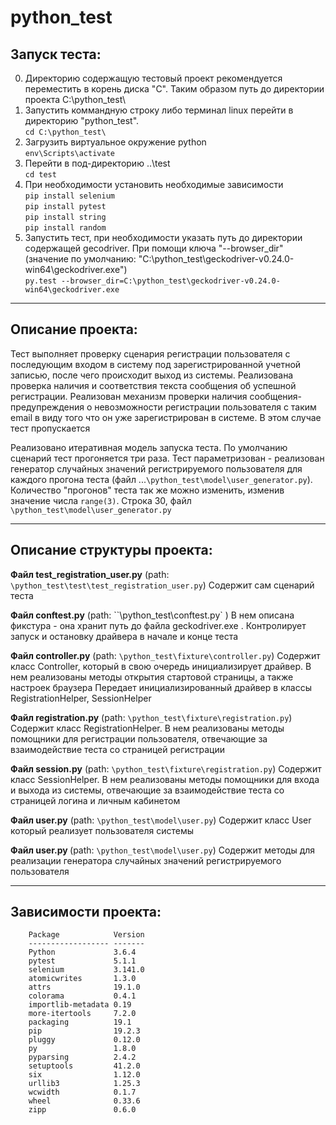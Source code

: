 # python_test

Запуск теста:
------------	
0. Директорию содержащую тестовый проект рекомендуется переместить в корень диска "С". Таким образом путь до директории проекта C:\python_test\
1. Запустить коммандную строку либо терминал linux перейти в директорию "python_test".  
    `cd C:\python_test\`
2. Загрузить виртуальное окружение python  
    `env\Scripts\activate`
3. Перейти в под-директорию ..\test  
    `cd test`
4. При необходимости установить необходимые зависимости  
    `pip install selenium`  
    `pip install pytest`  
    `pip install string`  
    `pip install random`
5. Запустить тест, при необходимости указать путь до директории содержащей gecodriver. При помощи ключа "--browser_dir" (значение по умолчанию: "C:\python_test\geckodriver-v0.24.0-win64\geckodriver.exe")  
    `py.test --browser_dir=C:\python_test\geckodriver-v0.24.0-win64\geckodriver.exe`
***
Описание проекта:
----------------
Тест выполняет проверку сценария регистрации пользователя с последующим входом в систему под зарегистрированной учетной записью, после чего происходит выход из системы. Реализована проверка наличия и соответствия текста сообщения об успешной регистрации. Реализован механизм проверки наличия сообщения-предупреждения о невозможности регистрации пользователя с таким email в виду того что он уже зарегистрирован в системе. В этом случае тест пропускается 

Реализовано итеративная модель запуска теста. По умолчанию сценарий тест прогоняется три раза.
Тест параметризован - реализован генератор случайных значений регистрируемого пользователя для каждого прогона теста (файл ...`\python_test\model\user_generator.py`).
Количество "прогонов" теста так же можно изменить, изменив значение числа `range(3)`. Строка 30, файл `\python_test\model\user_generator.py` 
***   

Описание структуры проекта:
--------------------------
<strong>Файл test_registration_user.py</strong> (path: `\python_test\test\test_registration_user.py`)
Содержит сам сценарий теста

<strong>Файл conftest.py</strong> (path: ``\python_test\conftest.py` )
В нем описана фикстура - она хранит путь до файла geckodriver.exe . Контролирует запуск и остановку драйвера в начале и конце теста 

<strong>Файл controller.py</strong> (path: `\python_test\fixture\controller.py`)
Содержит класс Controller, который в свою очередь инициализирует драйвер. В нем реализованы  методы  открытия стартовой страницы, а также настроек браузера
Передает инициализированный драйвер в классы RegistrationHelper, SessionHelper

<strong>Файл registration.py</strong> (path: `\python_test\fixture\registration.py`)
Содержит класс RegistrationHelper. В нем реализованы методы помощники для регистрации пользователя, отвечающие за взаимодействие теста со страницей регистрации 

<strong>Файл session.py</strong> (path: `\python_test\fixture\registration.py`)
Содержит класс SessionHelper. В нем реализованы методы помощники для входа и выхода из системы, отвечающие за взаимодействие теста со страницей логина и личным кабинетом 

<strong>Файл user.py</strong> (path: `\python_test\model\user.py`)
Содержит класс User который реализует пользователя системы 

<strong> Файл user.py </strong> (path: `\python_test\model\user.py`)
Содержит методы для реализации генератора случайных значений регистрируемого пользователя
***

Зависимости проекта:
------------------

        Package            Version
        ------------------ -------
        Python             3.6.4
        pytest             5.1.1
        selenium           3.141.0
        atomicwrites       1.3.0
        attrs              19.1.0
        colorama           0.4.1
        importlib-metadata 0.19
        more-itertools     7.2.0
        packaging          19.1
        pip                19.2.3
        pluggy             0.12.0
        py                 1.8.0
        pyparsing          2.4.2
        setuptools         41.2.0
        six                1.12.0
        urllib3            1.25.3
        wcwidth            0.1.7
        wheel              0.33.6
        zipp               0.6.0
